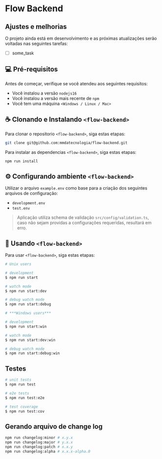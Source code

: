 # Flow Backend

## Ajustes e melhorias

O projeto ainda está em desenvolvimento e as próximas atualizações serão voltadas nas seguintes tarefas:

- [ ] some_task

## 💻 Pré-requisitos

Antes de começar, verifique se você atendeu aos seguintes requisitos:

- Você instalou a versão `nodejs16`
- Você instalou a versão mais recente de `npm`
- Você tem uma máquina `<Windows / Linux / Mac>`

## ☕ Clonando e Instalando ``<flow-backend>``

Para clonar o repositorio `<flow-backend>`, siga estas etapas:

```bash
git clone git@github.com:mmdatecnologia/flow-backend.git
```

Para instalar as dependencias `<flow-backend>`, siga estas etapas:

```bash
npm run install
```

## ⚙️ Configurando ambiente `<flow-backend>`

Utilizar o arquivo `example.env` como base para a criação dos seguintes arquivos de configuração:

- `development.env`
- `test.env`

> Aplicação utiliza schema de validação `src/config/validation.ts`, caso não sejam providas a configurações requeridas, resultará em erro.

## 🚀 Usando `<flow-backend>`

Para usar `<flow-backend>`, siga estas etapas:

```bash
# Unix users

# development
$ npm run start

# watch mode
$ npm run start:dev

# debug watch mode
$ npm run start:debug

# ***Windows users***

# development
$ npm run start:win

# watch mode
$ npm run start:dev:win

# debug watch mode
$ npm run start:debug:win
```

## Testes

```bash
# unit tests
$ npm run test

# e2e tests
$ npm run test:e2e

# test coverage
$ npm run test:cov
```

## Gerando arquivo de change log

```bash
npm run changelog:minor # x.y.x
npm run changelog:major # y.x.x
npm run changelog:patch # x.x.y
npm run changelog:alpha # x.x.x-alpha.0
```
